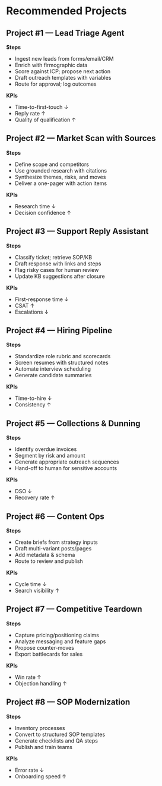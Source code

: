 # Recommended Projects

## Project #1 — Lead Triage Agent
**Steps**
- Ingest new leads from forms/email/CRM
- Enrich with firmographic data
- Score against ICP; propose next action
- Draft outreach templates with variables
- Route for approval; log outcomes

**KPIs**
- Time-to-first-touch ↓
- Reply rate ↑
- Quality of qualification ↑

## Project #2 — Market Scan with Sources
**Steps**
- Define scope and competitors
- Use grounded research with citations
- Synthesize themes, risks, and moves
- Deliver a one-pager with action items

**KPIs**
- Research time ↓
- Decision confidence ↑

## Project #3 — Support Reply Assistant
**Steps**
- Classify ticket; retrieve SOP/KB
- Draft response with links and steps
- Flag risky cases for human review
- Update KB suggestions after closure

**KPIs**
- First-response time ↓
- CSAT ↑
- Escalations ↓

## Project #4 — Hiring Pipeline
**Steps**
- Standardize role rubric and scorecards
- Screen resumes with structured notes
- Automate interview scheduling
- Generate candidate summaries

**KPIs**
- Time-to-hire ↓
- Consistency ↑

## Project #5 — Collections & Dunning
**Steps**
- Identify overdue invoices
- Segment by risk and amount
- Generate appropriate outreach sequences
- Hand-off to human for sensitive accounts

**KPIs**
- DSO ↓
- Recovery rate ↑

## Project #6 — Content Ops
**Steps**
- Create briefs from strategy inputs
- Draft multi-variant posts/pages
- Add metadata & schema
- Route to review and publish

**KPIs**
- Cycle time ↓
- Search visibility ↑

## Project #7 — Competitive Teardown
**Steps**
- Capture pricing/positioning claims
- Analyze messaging and feature gaps
- Propose counter-moves
- Export battlecards for sales

**KPIs**
- Win rate ↑
- Objection handling ↑

## Project #8 — SOP Modernization
**Steps**
- Inventory processes
- Convert to structured SOP templates
- Generate checklists and QA steps
- Publish and train teams

**KPIs**
- Error rate ↓
- Onboarding speed ↑
